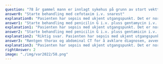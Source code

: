 ```yaml
---
question: "78 år gammel mann er innlagt sykehus på grunn av stort vekttap. Han utredes for cancer. Han får frostanfall med temperaturtopp på 41,5 ºC, har BT 90/60 mmHg, puls 128/min, respirasjonsfrekvens 27. Ved klinisk undersøkelse finner du forøvrig normal organstatus. Ingen kjente allergier. En intensiverer monitorering av vitale parametre, tar blodkulturer og starter væskebehandling. Hvilken behandlingsstrategi er mest korrekt i denne situasjonen?"
answer0: "Starte behandling med cefotaxim i.v. snarest"
explanation0: "Pasienten har sepsis med ukjent utgangspunkt. Det er normal nyrefunksjon og det er ingen opplysninger om allergi. Det skal startes behandling i henhold til nasjonale retningslinjer for antibiotikabruk, penicillin G og gentamicin når det ikke er kontraindikasjoner (penicillinallergi eller nedsatt nyrefunksjon). I tillegg er det viktig å monitorere vitale parametre slik at annen støttebehandling kan iverksettes hvis nødvendig. En skal gi kontrollert væsketilførsel og være forsiktig for å unngå overhydrering."
answer1: "Starte behandling med penicilin G i.v. pluss gentamycin i.v. pluss metronidazol i.v. snarest"
explanation1: "Pasienten har sepsis med ukjent utgangspunkt. Det er normal nyrefunksjon og det er ingen opplysninger om allergi. Det skal startes behandling i henhold til nasjonale retningslinjer for antibiotikabruk, penicillin G og gentamicin når det ikke er kontraindikasjoner (penicillinallergi eller nedsatt nyrefunksjon). I tillegg er det viktig å monitorere vitale parametre slik at annen støttebehandling kan iverksettes hvis nødvendig. En skal gi kontrollert væsketilførsel og være forsiktig for å unngå overhydrering."
answer2: "Starte behandling med penicilin G i.v. pluss gentamicin i.v. snarest"
explanation2: "Riktig svar. Pasienten har sepsis med ukjent utgangspunkt. Det er normal nyrefunksjon og det er ingen opplysninger om allergi. Det skal startes behandling i henhold til nasjonale retningslinjer for antibiotikabruk, penicillin G og gentamicin når det ikke er kontraindikasjoner (penicillinallergi eller nedsatt nyrefunksjon). I tillegg er det viktig å monitorere vitale parametre slik at annen støttebehandling kan iverksettes hvis nødvendig. En skal gi kontrollert væsketilførsel og være forsiktig for å unngå overhydrering."
answer3: "Røntgen thorax og abdominal CT for å avklare diagnosen, avvente antibiotikabehandling til du får svar"
explanation3: "Pasienten har sepsis med ukjent utgangspunkt. Det er normal nyrefunksjon og det er ingen opplysninger om allergi. Det skal startes behandling i henhold til nasjonale retningslinjer for antibiotikabruk, penicillin G og gentamicin når det ikke er kontraindikasjoner (penicillinallergi eller nedsatt nyrefunksjon). I tillegg er det viktig å monitorere vitale parametre slik at annen støttebehandling kan iverksettes hvis nødvendig. En skal gi kontrollert væsketilførsel og være forsiktig for å unngå overhydrering."
rightAnswer: 2
image: "./img/var2022/58.png"
---
```

